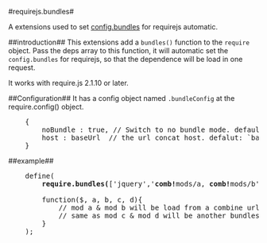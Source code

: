 #requirejs.bundles#


A extensions used to set [config.bundles](http://www.requirejs.org/docs/api.html#config-bundles) for requirejs automatic.


##introduction##
This extensions add a `bundles()` function to the `require` object. Pass the deps array to this function, it will 
automatic set the `config.bundles` for requirejs, so that the dependence will be load in one request.

It works with require.js 2.1.10 or later.

##Configuration##
It has a config object named `.bundleConfig` at the require.config() object.
<pre>
    {
        noBundle : true, // Switch to no bundle mode. default: `false`
        host : baseUrl  // the url concat host. defalut: `baseUrl host`
    }
</pre>

##example##

<pre>
	define(
    	<b>require.bundles(</b>['jquery','<b>comb!</b>mods/a, <b>comb!</b>mods/b', '<b>comb!1:</b>mods/c, <b>comb!1:</b>mods/c']<b>)</b>,
    	
    	function($, a, b, c, d){
            // mod a & mod b will be load from a combine url like http://example.com/c/=/mods/a.js,/mods/b.js
            // same as mod c & mod d will be another bundles
    	}
	);
</pre>
